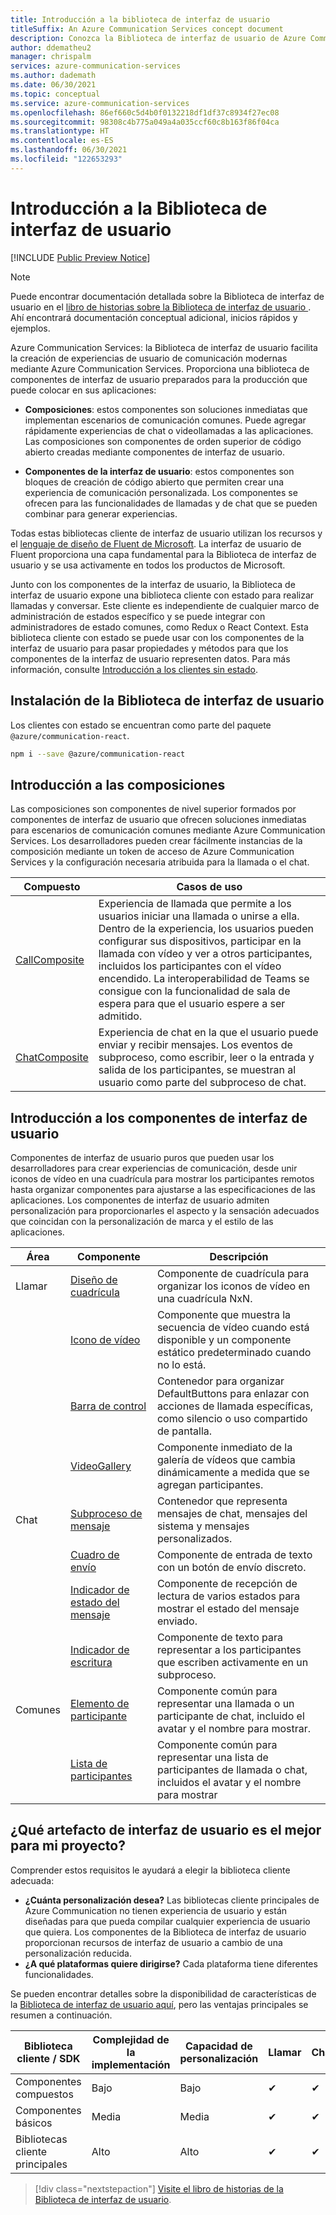 ```yaml
---
title: Introducción a la biblioteca de interfaz de usuario
titleSuffix: An Azure Communication Services concept document
description: Conozca la Biblioteca de interfaz de usuario de Azure Communication Services.
author: ddematheu2
manager: chrispalm
services: azure-communication-services
ms.author: dademath
ms.date: 06/30/2021
ms.topic: conceptual
ms.service: azure-communication-services
ms.openlocfilehash: 86ef660c5d4b0f0132218df1df37c8934f27ec08
ms.sourcegitcommit: 98308c4b775a049a4a035ccf60c8b163f86f04ca
ms.translationtype: HT
ms.contentlocale: es-ES
ms.lasthandoff: 06/30/2021
ms.locfileid: "122653293"
---
```

# <a name="ui-library-overview"></a>Introducción a la Biblioteca de interfaz de usuario

[!INCLUDE [Public Preview Notice](../../includes/public-preview-include.md)]

> [!NOTE]
> Puede encontrar documentación detallada sobre la Biblioteca de interfaz de usuario en el [ libro de historias sobre la Biblioteca de interfaz de usuario ](https://azure.github.io/communication-ui-library). Ahí encontrará documentación conceptual adicional, inicios rápidos y ejemplos.

Azure Communication Services: la Biblioteca de interfaz de usuario facilita la creación de experiencias de usuario de comunicación modernas mediante Azure Communication Services. Proporciona una biblioteca de componentes de interfaz de usuario preparados para la producción que puede colocar en sus aplicaciones:

- **Composiciones**: estos componentes son soluciones inmediatas que implementan escenarios de comunicación comunes.
  Puede agregar rápidamente experiencias de chat o videollamadas a las aplicaciones.
  Las composiciones son componentes de orden superior de código abierto creadas mediante componentes de interfaz de usuario.

- **Componentes de la interfaz de usuario**: estos componentes son bloques de creación de código abierto que permiten crear una experiencia de comunicación personalizada.
  Los componentes se ofrecen para las funcionalidades de llamadas y de chat que se pueden combinar para generar experiencias.

Todas estas bibliotecas cliente de interfaz de usuario utilizan los recursos y el [lenguaje de diseño de Fluent de Microsoft](https://developer.microsoft.com/fluentui/). La interfaz de usuario de Fluent proporciona una capa fundamental para la Biblioteca de interfaz de usuario y se usa activamente en todos los productos de Microsoft.

Junto con los componentes de la interfaz de usuario, la Biblioteca de interfaz de usuario expone una biblioteca cliente con estado para realizar llamadas y conversar.
Este cliente es independiente de cualquier marco de administración de estados específico y se puede integrar con administradores de estado comunes, como Redux o React Context.
Esta biblioteca cliente con estado se puede usar con los componentes de la interfaz de usuario para pasar propiedades y métodos para que los componentes de la interfaz de usuario representen datos. Para más información, consulte [Introducción a los clientes sin estado](https://azure.github.io/communication-ui-library/?path=/story/stateful-client-what-is-stateful--page).

## <a name="installing-ui-library"></a>Instalación de la Biblioteca de interfaz de usuario

Los clientes con estado se encuentran como parte del paquete `@azure/communication-react`. 

```bash
npm i --save @azure/communication-react
```

## <a name="composites-overview"></a>Introducción a las composiciones

Las composiciones son componentes de nivel superior formados por componentes de interfaz de usuario que ofrecen soluciones inmediatas para escenarios de comunicación comunes mediante Azure Communication Services.
Los desarrolladores pueden crear fácilmente instancias de la composición mediante un token de acceso de Azure Communication Services y la configuración necesaria atribuida para la llamada o el chat.

| Compuesto    | Casos de uso  | 
| ------------ | ---------- |
| [CallComposite](https://azure.github.io/communication-ui-library/?path=/story/composites-call--basic-example) | Experiencia de llamada que permite a los usuarios iniciar una llamada o unirse a ella. Dentro de la experiencia, los usuarios pueden configurar sus dispositivos, participar en la llamada con vídeo y ver a otros participantes, incluidos los participantes con el vídeo encendido. La interoperabilidad de Teams se consigue con la funcionalidad de sala de espera para que el usuario espere a ser admitido. |
| [ChatComposite](https://azure.github.io/communication-ui-library/?path=/story/composites-chat--basic-example)    | Experiencia de chat en la que el usuario puede enviar y recibir mensajes. Los eventos de subproceso, como escribir, leer o la entrada y salida de los participantes, se muestran al usuario como parte del subproceso de chat.                                                                                                                          |

## <a name="ui-component-overview"></a>Introducción a los componentes de interfaz de usuario

Componentes de interfaz de usuario puros que pueden usar los desarrolladores para crear experiencias de comunicación, desde unir iconos de vídeo en una cuadrícula para mostrar los participantes remotos hasta organizar componentes para ajustarse a las especificaciones de las aplicaciones.
Los componentes de interfaz de usuario admiten personalización para proporcionarles el aspecto y la sensación adecuados que coincidan con la personalización de marca y el estilo de las aplicaciones.

| Área    | Componente    | Descripción       |
| ------- | ------------ | ----------------- |
| Llamar | [Diseño de cuadrícula](https://azure.github.io/communication-ui-library/?path=/story/ui-components-gridlayout--grid-layout)                | Componente de cuadrícula para organizar los iconos de vídeo en una cuadrícula NxN.                                            |
|         | [Icono de vídeo](https://azure.github.io/communication-ui-library/?path=/story/ui-components-videotile--video-tile)                   | Componente que muestra la secuencia de vídeo cuando está disponible y un componente estático predeterminado cuando no lo está.        |
|         | [Barra de control](https://azure.github.io/communication-ui-library/?path=/story/ui-components-controlbar--control-bar)                | Contenedor para organizar DefaultButtons para enlazar con acciones de llamada específicas, como silencio o uso compartido de pantalla. |
|         | [VideoGallery](https://azure.github.io/communication-ui-library/?path=/story/ui-components-video-gallery--video-gallery)                                           | Componente inmediato de la galería de vídeos que cambia dinámicamente a medida que se agregan participantes.               |
| Chat    | [Subproceso de mensaje](https://azure.github.io/communication-ui-library/?path=/story/ui-components-messagethread--message-thread)       | Contenedor que representa mensajes de chat, mensajes del sistema y mensajes personalizados.                          |
|         | [Cuadro de envío](https://azure.github.io/communication-ui-library/?path=/story/ui-components-sendbox--send-box)                         | Componente de entrada de texto con un botón de envío discreto.                                                   |
|         | [Indicador de estado del mensaje](https://azure.github.io/communication-ui-library/?path=/story/ui-components-messagestatusindicator--message-status-indicator)        | Componente de recepción de lectura de varios estados para mostrar el estado del mensaje enviado.                                   |
|         | [Indicador de escritura](https://azure.github.io/communication-ui-library/?path=/story/ui-components-typingindicator--typing-indicator) | Componente de texto para representar a los participantes que escriben activamente en un subproceso.                      |
| Comunes  | [Elemento de participante](https://azure.github.io/communication-ui-library/?path=/story/ui-components-participantitem--participant-item) | Componente común para representar una llamada o un participante de chat, incluido el avatar y el nombre para mostrar.            |
|         | [Lista de participantes](https://azure.github.io/communication-ui-library/?path=/story/ui-components-participantlist--participant-list)                                 | Componente común para representar una lista de participantes de llamada o chat, incluidos el avatar y el nombre para mostrar       |

## <a name="what-ui-artifact-is-best-for-my-project"></a>¿Qué artefacto de interfaz de usuario es el mejor para mi proyecto?

Comprender estos requisitos le ayudará a elegir la biblioteca cliente adecuada:

- **¿Cuánta personalización desea?** Las bibliotecas cliente principales de Azure Communication no tienen experiencia de usuario y están diseñadas para que pueda compilar cualquier experiencia de usuario que quiera. Los componentes de la Biblioteca de interfaz de usuario proporcionan recursos de interfaz de usuario a cambio de una personalización reducida.
- **¿A qué plataformas quiere dirigirse?** Cada plataforma tiene diferentes funcionalidades.

Se pueden encontrar detalles sobre la disponibilidad de características de la [Biblioteca de interfaz de usuario aquí](https://azure.github.io/communication-ui-library/?path=/story/use-cases--page), pero las ventajas principales se resumen a continuación.

| Biblioteca cliente / SDK  | Complejidad de la implementación | Capacidad de personalización | Llamar | Chat | [Interoperabilidad de equipos](../teams-interop.md) |
| --------------------- | ------------------------- | --------------------- | ------- | ---- | ----------------------------------------------------------------------------------------------------- |
| Componentes compuestos  | Bajo                       | Bajo                   | ✔       | ✔    | ✔                                                                                                     |
| Componentes básicos       | Media                    | Media                | ✔       | ✔    | ✔                                                                                                     |
| Bibliotecas cliente principales | Alto                      | Alto                  | ✔       | ✔    | ✔                                                                                                     |

> [!div class="nextstepaction"]
> [Visite el libro de historias de la Biblioteca de interfaz de usuario](https://azure.github.io/communication-ui-library).

